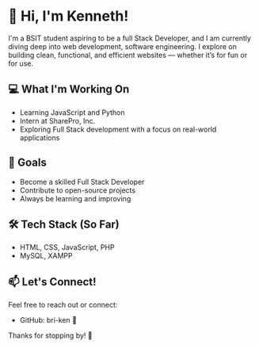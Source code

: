 # 👋 Hi, I'm Kenneth!

I'm a BSIT student aspiring to be a full Stack Developer, and I am currently diving deep into web development, software engineering. I explore on building clean, functional, and efficient websites — whether it’s for fun or for use.

## 💻 What I'm Working On
- Learning JavaScript and Python
- Intern at SharePro, Inc.
- Exploring Full Stack development with a focus on real-world applications

## 🚀 Goals
- Become a skilled Full Stack Developer
- Contribute to open-source projects
- Always be learning and improving

## 🛠 Tech Stack (So Far)
- HTML, CSS, JavaScript, PHP
- MySQL, XAMPP

## 📫 Let's Connect!
Feel free to reach out or connect:
- GitHub: bri-ken 👋

Thanks for stopping by! 🚀
